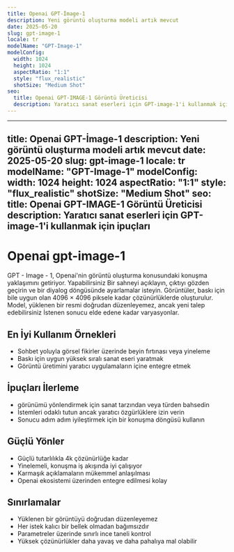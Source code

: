 ```yaml
---
title: Openai GPT-İmage-1
description: Yeni görüntü oluşturma modeli artık mevcut
date: 2025-05-20
slug: gpt-image-1
locale: tr
modelName: "GPT-Image-1"
modelConfig:
  width: 1024
  height: 1024
  aspectRatio: "1:1"
  style: "flux_realistic"
  shotSize: "Medium Shot"
seo:
  title: Openai GPT-IMAGE-1 Görüntü Üreticisi
  description: Yaratıcı sanat eserleri için GPT-image-1'i kullanmak için ipuçları
---
```


---
title: Openai GPT-İmage-1
description: Yeni görüntü oluşturma modeli artık mevcut
date: 2025-05-20
slug: gpt-image-1
locale: tr
modelName: "GPT-Image-1"
modelConfig:
  width: 1024
  height: 1024
  aspectRatio: "1:1"
  style: "flux_realistic"
  shotSize: "Medium Shot"
seo:
  title: Openai GPT-IMAGE-1 Görüntü Üreticisi
  description: Yaratıcı sanat eserleri için GPT-image-1'i kullanmak için ipuçları
---

# Openai gpt-image-1

GPT - Image - 1, Openai'nin görüntü oluşturma konusundaki konuşma yaklaşımını getiriyor. Yapabilirsiniz
Bir sahneyi açıklayın, çıktıyı gözden geçirin ve bir diyalog döngüsünde ayarlamalar isteyin.
Görüntüler, baskı için bile uygun olan 4096 × 4096 piksele kadar çözünürlüklerde oluşturulur.
Model, yüklenen bir resmi doğrudan düzenleyemez, ancak yeni talep edebilirsiniz
İstenen sonucu elde edene kadar varyasyonlar.

## En İyi Kullanım Örnekleri

- Sohbet yoluyla görsel fikirler üzerinde beyin fırtınası veya yineleme
- Baskı için uygun yüksek sıralı sanat eseri yaratmak
- Görüntü üretimini yaratıcı uygulamaların içine entegre etmek

## İpuçları İlerleme

- görünümü yönlendirmek için sanat tarzından veya türden bahsedin
- İstemleri odaklı tutun ancak yaratıcı özgürlüklere izin verin
- Sonucu adım adım iyileştirmek için bir konuşma döngüsü kullanın

## Güçlü Yönler

- Güçlü tutarlılıkla 4k çözünürlüğe kadar
- Yinelemeli, konuşma iş akışında iyi çalışıyor
- Karmaşık açıklamaların mükemmel anlaşılması
- Openai ekosistemi üzerinden entegre edilmesi kolay

## Sınırlamalar

- Yüklenen bir görüntüyü doğrudan düzenleyemez
- Her istek kalıcı bir bellek olmadan bağımsızdır
- Parametreler üzerinde sınırlı ince taneli kontrol
- Yüksek çözünürlükler daha yavaş ve daha pahalıya mal olabilir
